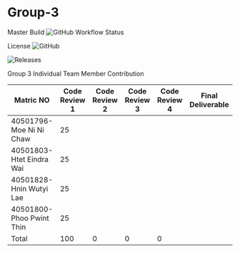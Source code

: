 # Group-3
Master Build  ![GitHub Workflow Status](https://img.shields.io/github/workflow/status/moeni12/Group3/A%20workflow%20for%20my%20group3%20App/master)

License ![GitHub](https://img.shields.io/github/license/moeni12/Group3)

![Releases](https://img.shields.io/github/release/moeni12/Group3)

Group 3 Individual Team Member Contribution

  <table>
    <thead>
      <tr>
        <th>Matric NO</th>
        <th>Code Review 1</th>
        <th>Code Review 2</th>
        <th>Code Review 3</th>
        <th>Code Review 4</th>
         <th>Final Deliverable </th>
      </tr>
    </thead>
    <tbody>
        <tr>
            <td>40501796-Moe Ni Ni Chaw </td>
            <td>25</td>
            <td></td>
            <td></td>
            <td></td>
            <td></td>
        </tr>
        <tr>
            <td>40501803-Htet Eindra Wai</td>
            <td>25</td>
            <td></td>
            <td></td>
             <td></td>
            <td></td>
        </tr>
         <tr>
            <td> 40501828- Hnin Wutyi Lae</td>
            <td>25</td>
            <td></td>
            <td></td>
             <td></td>
            <td></td>
        </tr>
        <tr>
            <td> 40501800- Phoo Pwint Thin</td>
            <td>25</td>
            <td></td>
            <td></td>
             <td></td>
            <td></td>
        </tr>
        <tr>
        <td> Total</td>
        <td> 100 </td>
         <td> 0 </td>
          <td> 0 </td>
          <td> 0 </td>
        <td></td>
        </tr>
    </tbody>
  </table>
